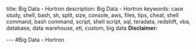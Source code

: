 title: Big Data - Hortron 
description: Big Data - Hortron
keywords: case study, shell, bash, sh, split, size, console, aws, files, tips, cheat, shell command, bash command, script, shell script, sql, teradata, redshift, vba, database, data warehouse, etl, custom, big data
**Disclaimer:**
<div id="disclaimer"> </div>
<p id="credit"></p>
---
#Big Data - Hortron
<object id="pdfobj" data="" type="application/pdf" width="850px" height="700px">
</object>

<script>
//  Change this variable
	var pdf_name = "Hortonworks.CheatSheet.SQLtoHive.pdf";
//  Change following variable if Git repository is changed.
	var git_user = "abhat222";
	var git_tree = ""
	var git_repo_name = "Big Data";
	var git_repo_path = git_user + "/Data-Science--Cheat-Sheet/tree/master/Big Data";
    var git_raw_path = git_repo_path.replace("/tree/", "/raw/");
	document.getElementById("pdfobj").data = "https://github.com/" + git_raw_path + "/" + pdf_name;
// Disclaimer Code
	var disc_line = "<i>Information on this page is based on the article published by ";
	disc_line = disc_line + "<a href='https://github.com/" + git_user + "'>" + git_user + "</a>"
	disc_line = disc_line + " at ";
	disc_line = disc_line + " <a href='https://github.com/" + git_repo_path + "'>" + git_repo_name + "</a> ";
	disc_line = disc_line + " and not owned or represented by [";
	disc_line = disc_line + "<a href='" + window.location.hostname +"'>" + window.location.hostname + "</a> ] ";
	disc_line = disc_line + "or this article is true and accurate to the best of the authors' knowledge. ";
    disc_line = disc_line + "Information on this site should be verified and tested before usage at your own effort and risk.</i>";
	document.getElementById("disclaimer").innerHTML = disc_line;	
</script>

